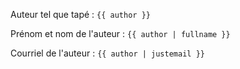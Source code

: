 Auteur tel que tapé :
`{{ author }}`

Prénom et nom de l'auteur :
`{{ author | fullname }}`

Courriel de l'auteur :
`{{ author | justemail }}`
